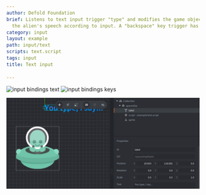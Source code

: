 ```yaml
---
author: Defold Foundation
brief: Listens to text input trigger "type" and modifies the game object label with
  the alien's speech according to input. A "backspace" key trigger has also been added.
category: input
layout: example
path: input/text
scripts: text.script
tags: input
title: Text input

---
```



![input bindings text](input_bindings.png)
![input bindings keys](input_bindings2.png)

![text](text.png)
